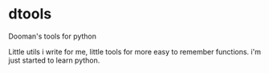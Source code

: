 # dtools
Dooman's tools for python

Little utils i write for me, little tools for more easy to remember functions. i'm just started to learn python.
